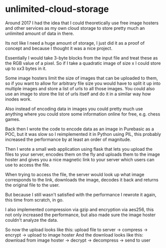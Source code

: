 # unlimited-cloud-storage
Around 2017 I had the idea that I could theoretically use free image hosters and other services
as my own cloud storage to store pretty much an unlimited amount of data in there.

Its not like I need a huge amount of storage, I just did it as a proof of concept and
because I thought it was a nice project.

Essentially I would take 3-byte blocks from the input file and treat these as the RGB value of a pixel.
So if I take a quadratic image of size x I could store up to x*x*3 bytes in it.

Some image hosters limit the size of images that can be uploaded to them, so if you want to allow for
arbitrary file size you would have to split it up into multiple images and store a list of urls to all those images.
You could also use an image to store the list of urls itself and do it in a similar way how inodes work.

Also instead of encoding data in images you could pretty much use anything where you could store
some information online for free, e.g. chess games.

Back then I wrote the code to encode data as an image in Purebasic as a POC,
but it was slow so I reimplemented it in Python using PIL, this probably increased the performance
by at least an order of magnitude.

Then I wrote a small web application using flask that lets you upload the files to your server,
encodes them on the fly and uploads them to the image hoster and gives you a nice
magnetic link to your server which users can use to access the file.

When trying to access the file, the server would look up what image corresponds to the link,
downloads the image, decodes it back and returns the original file to the user.

But because I still wasn't satisfied with the performance I rewrote it again,
this time from scratch, in go.

I also implemented compression via gzip and encryption via aes256, this not only
increased the performance, but also made sure the image hoster couldn't analyze the data.

So now the upload looks like this:
upload file to server -> compress -> encrypt -> upload to image hoster
And the download looks like this:
download from image hoster -> decrypt -> decompress -> send to user 

